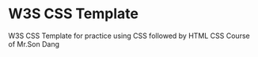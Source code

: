 # W3S CSS Template
W3S CSS Template for practice using CSS followed by HTML CSS Course of Mr.Son Dang 
